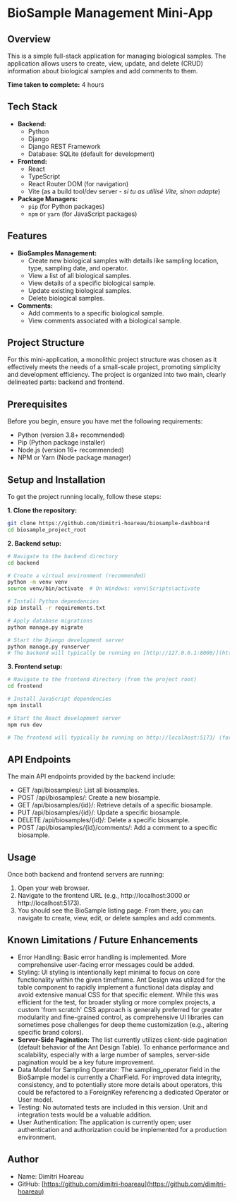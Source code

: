 # BioSample Management Mini-App

## Overview

This is a simple full-stack application for managing biological samples. The application allows users to create, view, update, and delete (CRUD) information about biological samples and add comments to them.

**Time taken to complete:** 4 hours

## Tech Stack

- **Backend:**
  - Python
  - Django
  - Django REST Framework
  - Database: SQLite (default for development)
- **Frontend:**
  - React
  - TypeScript
  - React Router DOM (for navigation)
  - Vite (as a build tool/dev server - _si tu as utilisé Vite, sinon adapte_)
- **Package Managers:**
  - `pip` (for Python packages)
  - `npm` or `yarn` (for JavaScript packages)

## Features

- **BioSamples Management:**
  - Create new biological samples with details like sampling location, type, sampling date, and operator.
  - View a list of all biological samples.
  - View details of a specific biological sample.
  - Update existing biological samples.
  - Delete biological samples.
- **Comments:**
  - Add comments to a specific biological sample.
  - View comments associated with a biological sample.

## Project Structure

For this mini-application, a monolithic project structure was chosen as it effectively meets the needs of a small-scale project, promoting simplicity and development efficiency. The project is organized into two main, clearly delineated parts: backend and frontend.

## Prerequisites

Before you begin, ensure you have met the following requirements:

- Python (version 3.8+ recommended)
- Pip (Python package installer)
- Node.js (version 16+ recommended)
- NPM or Yarn (Node package manager)

## Setup and Installation

To get the project running locally, follow these steps:

**1. Clone the repository:**

```bash
git clone https://github.com/dimitri-hoareau/biosample-dashboard
cd biosample_project_root

```

**2. Backend setup:**

```bash
# Navigate to the backend directory
cd backend

# Create a virtual environment (recommended)
python -m venv venv
source venv/bin/activate  # On Windows: venv\Scripts\activate

# Install Python dependencies
pip install -r requirements.txt

# Apply database migrations
python manage.py migrate

# Start the Django development server
python manage.py runserver
# The backend will typically be running on [http://127.0.0.1:8000/](http://127.0.0.1:8000/)

```

**3. Frontend setup:**

```bash
# Navigate to the frontend directory (from the project root)
cd frontend

# Install JavaScript dependencies
npm install

# Start the React development server
npm run dev

# The frontend will typically be running on http://localhost:5173/ (for Vite)

```

## API Endpoints

The main API endpoints provided by the backend include:

- GET /api/biosamples/: List all biosamples.
- POST /api/biosamples/: Create a new biosample.
- GET /api/biosamples/{id}/: Retrieve details of a specific biosample.
- PUT /api/biosamples/{id}/: Update a specific biosample.
- DELETE /api/biosamples/{id}/: Delete a specific biosample.
- POST /api/biosamples/{id}/comments/: Add a comment to a specific biosample.

## Usage

Once both backend and frontend servers are running:

1. Open your web browser.
2. Navigate to the frontend URL (e.g., http://localhost:3000 or http://localhost:5173).
3. You should see the BioSample listing page. From there, you can navigate to create, view, edit, or delete samples and add comments.

## Known Limitations / Future Enhancements

- Error Handling: Basic error handling is implemented. More comprehensive user-facing error messages could be added.
- Styling: UI styling is intentionally kept minimal to focus on core functionality within the given timeframe. Ant Design was utilized for the table component to rapidly implement a functional data display and avoid extensive manual CSS for that specific element. While this was efficient for the test, for broader styling or more complex projects, a custom 'from scratch' CSS approach is generally preferred for greater modularity and fine-grained control, as comprehensive UI libraries can sometimes pose challenges for deep theme customization (e.g., altering specific brand colors).
- **Server-Side Pagination:** The list currently utilizes client-side pagination (default behavior of the Ant Design Table). To enhance performance and scalability, especially with a large number of samples, server-side pagination would be a key future improvement.
- Data Model for Sampling Operator: The sampling_operator field in the BioSample model is currently a CharField. For improved data integrity, consistency, and to potentially store more details about operators, this could be refactored to a ForeignKey referencing a dedicated Operator or User model.
- Testing: No automated tests are included in this version. Unit and integration tests would be a valuable addition.
- User Authentication: The application is currently open; user authentication and authorization could be implemented for a production environment.

## Author

- Name: Dimitri Hoareau
- GitHub: [https://github.com/dimitri-hoareau](https://github.com/dimitri-hoareau)
